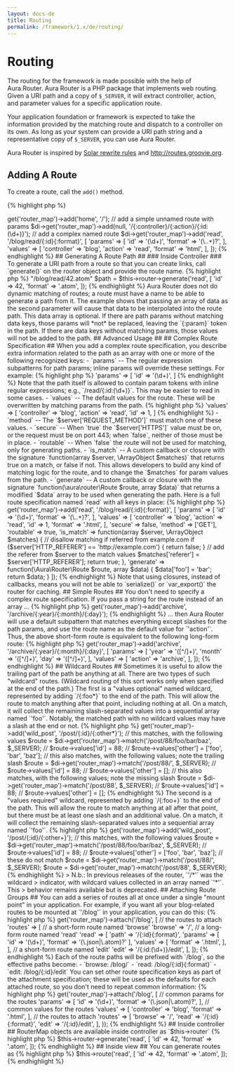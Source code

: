 ```yaml
---
layout: docs-de
title: Routing
permalink: /framework/1.x/de/routing/
---
```


# Routing #

The routing for the framework is made possible with the help of Aura.Router.
Aura Router is a PHP package that implements web routing. Given a URI path and
a copy of `$_SERVER`, it will extract controller, action, and parameter values
for a specific application route.

Your application foundation or framework is expected to take the information
provided by the matching route and dispatch to a controller on its own. As
long as your system can provide a URI path string and a representative copy of
`$_SERVER`, you can use Aura Router.

Aura Router is inspired by [Solar rewrite
rules](http://solarphp.com/manual/dispatch-cycle.rewrite-rules) and
<http://routes.groovie.org>.

## Adding A Route ##

To create a route, call the `add()` method.

{% highlight php %}
<?php
// add a simple named route without params
$di->get('router_map')->add('home', '/');

// add a simple unnamed route with params
$di->get('router_map')->add(null, '/{:controller}/{:action}/{:id:(\d+)}');

// add a complex named route
$di->get('router_map')->add('read', '/blog/read/{:id}{:format}', [
    'params' => [
        'id'     => '(\d+)',
        'format' => '(\..+)?',
    ],
    'values' => [
        'controller' => 'blog',
        'action'     => 'read',
        'format'     => 'html',
    ],
]);
{% endhighlight %}

## Generating A Route Path ##

### Inside Controller ###

To generate a URI path from a route so that you can create links, call
`generate()` on the router object and provide the route name.

{% highlight php %}
<?php
// $path => "/blog/read/42.atom"
$path = $this->router->generate('read', [
    'id' => 42,
    'format' => '.atom',
]);
{% endhighlight %}

Aura Router does not do dynamic matching of routes; a route must have a name
to be able to generate a path from it.

The example shows that passing an array of data as the second parameter will
cause that data to be interpolated into the route path. This data array is
optional. If there are path params without matching data keys, those params
will *not* be replaced, leaving the `{:param}` token in the path. If there are
data keys without matching params, those values will not be added to the path.

## Advanced Usage ##

## Complex Route Specification ##

When you add a complex route specification, you describe extra information
related to the path as an array with one or more of the following recognized
keys:

- `params` -- The regular expression subpatterns for path params; inline
params will override these settings. For example:

{% highlight php %}
'params' => [
    'id' => '(\d+)',
]
{% endhighlight %}

  Note that the path itself is allowed to contain param tokens with inline
  regular expressions; e.g., `/read/{:id:(\d+)}`.  This may be easier to read in some cases.

- `values` -- The default values for the route. These will be overwritten
by matching params from the path.

{% highlight php %}
'values' => [
    'controller' => 'blog',
    'action' => 'read',
    'id' => 1,
]
{% endhighlight %}

- `method` -- The `$server['REQUEST_METHOD']` must match one of these values.

- `secure` -- When `true` the `$server['HTTPS']` value must be on, or the
request must be on port 443; when `false`, neither of those must be in place.

- `routable` -- When `false` the route will not be used for matching,
only for generating paths.

- `is_match` -- A custom callback or closure with the signature
`function(array $server, \ArrayObject $matches)` that returns true on a
match, or false if not. This allows developers to build any kind of matching
logic for the route, and to change the `$matches` for param values from the path.

- `generate` -- A custom callback or closure with the signature
`function(\aura\router\Route $route, array $data)` that returns a modified
`$data` array to be used when generating the path.

Here is a full route specification named `read` with all keys in place:

{% highlight php %}
<?php
$di->get('router_map')->add('read', '/blog/read/{:id}{:format}', [
    'params' => [
        'id' => '(\d+)',
        'format' => '(\..+)?',
    ],
    'values' => [
        'controller' => 'blog',
        'action' => 'read',
        'id' => 1,
        'format' => '.html',
    ],
    'secure' => false,
    'method' => ['GET'],
    'routable' => true,
    'is_match' => function(array $server, \ArrayObject $matches) {

        // disallow matching if referred from example.com
        if ($server['HTTP_REFERER'] == 'http://example.com') {
            return false;
        }

        // add the referer from $server to the match values
        $matches['referer'] = $server['HTTP_REFERER'];
        return true;

    },
    'generate' => function(\Aura\Router\Route $route, array $data) {
        $data['foo'] = 'bar';
        return $data;
    }
]);
{% endhighlight %}


Note that using closures, instead of callbacks, means you will not be able to
`serialize()` or `var_export()` the router for caching.


## Simple Routes ##

You don't need to specify a complex route specification. If you pass a string
for the route instead of an array ...


{% highlight php %}
<?php
$di->get('router_map')->add('archive', '/archive/{:year}/{:month}/{:day}');
{% endhighlight %}

... then Aura Router will use a default subpattern that matches everything
except slashes for the path params, and use the route name as the default
value for `'action'`. Thus, the above short-form route is equivalent to the
following long-form route:

{% highlight php %}
<?php
$di->get('router_map')->add('archive', '/archive/{:year}/{:month}/{:day}', [
    'params' => [
        'year'  => '([^/]+)',
        'month' => '([^/]+)',
        'day'   => '([^/]+)',
    ],
    'values' => [
        'action' => 'archive',
    ],
]);
{% endhighlight %}

## Wildcard Routes ##

Sometimes it is useful to allow the trailing part of the path be anything at
all. There are two types of such "wildcard" routes. (Wildcard routing of this
sort works only when specified at the end of the path.)

The first is a "values optional" named wildcard, represented by adding
`/{:foo*}` to the end of the path. This will allow the route to match
anything after that point, including nothing at all. On a match, it will
collect the remaining slash-separated values into a sequential array named
`'foo'`. Notably, the matched path with no wildcard values may have a slash at
the end or not.

{% highlight php %}
<?php
$di->get('router_map')->add('wild_post', '/post/{:id}/{:other*}');

// this matches, with the following values
$route = $di->get('router_map')->match('/post/88/foo/bar/baz', $_SERVER);
// $route->values['id'] = 88;
// $route->values['other'] = ['foo', 'bar', 'baz'];

// this also matches, with the following values; note the trailing slash
$route = $di->get('router_map')->match('/post/88/', $_SERVER);
// $route->values['id'] = 88;
// $route->values['other'] = [];

// this also matches, with the following values; note the missing slash
$route = $di->get('router_map')->match('/post/88', $_SERVER);
// $route->values['id'] = 88;
// $route->values['other'] = [];
{% endhighlight %}

The second is a "values required" wildcard, represented by adding `/{:foo+}`
to the end of the path. This will allow the route to match anything at all
after that point, but there must be at least one slash and an additional
value. On a match, it will collect the remaining slash-separated values into a
sequential array named `'foo'`.

{% highlight php %}
<?php
$di->get('router_map')->add('wild_post', '/post/{:id}/{:other+}');

// this matches, with the following values
$route = $di->get('router_map')->match('/post/88/foo/bar/baz', $_SERVER);
// $route->values['id'] = 88;
// $route->values['other'] = ['foo', 'bar', 'baz'];

// these do not match
$route = $di->get('router_map')->match('/post/88/', $_SERVER);
$route = $di->get('router_map')->match('/post/88', $_SERVER);
{% endhighlight %}


> N.b.: In previous releases of the router, `'/*'` was the wildcard
> indicator, with wildcard values collected in an array named `'*'`. This
> behavior remains available but is deprecated.


## Attaching Route Groups ##

You can add a series of routes all at once under a single "mount point" in
your application. For example, if you want all your blog-related routes to be
mounted at `'/blog'` in your application, you can do this:

{% highlight php %}
<?php
$di->get('router_map')->attach('/blog', [

    // the routes to attach
    'routes' => [

        // a short-form route named 'browse'
        'browse' => '/',

        // a long-form route named 'read'
        'read' => [
            'path' => '/{:id}{:format}',
            'params' => [
                'id'     => '(\d+)',
                'format' => '(\.json|\.atom)?'
            ],
            'values' => [
                'format' => '.html',
            ],
        ],

        // a short-form route named 'edit'
        'edit' => '/{:id:(\d+)}/edit',
    ],
]);
{% endhighlight %}


Each of the route paths will be prefixed with `/blog`, so the effective paths
become:

- `browse: /blog/`
- `read:   /blog/{:id}{:format}`
- `edit:   /blog/{:id}/edit`

You can set other route specification keys as part of the attachment
specification; these will be used as the defaults for each attached route, so
you don't need to repeat common information:

{% highlight php %}
<?php
$di->get('router_map')->attach('/blog', [

    // common params for the routes
    'params' => [
        'id'     => '(\d+)',
        'format' => '(\.json|\.atom)?',
    ],

    // common values for the routes
    'values' => [
        'controller' => 'blog',
        'format'     => '.html',
    ],

    // the routes to attach
    'routes' => [
        'browse' => '/',
        'read'   => '/{:id}{:format}',
        'edit'   => '/{:id}/edit',
    ],
));
{% endhighlight %}

## Inside controller ##

RouterMap objects are available inside controller as `$this->router`

{% highlight php %}
$this->router->generate('read', [
    'id' => 42,
    'format' => '.atom',
]);
{% endhighlight %}

## Inside view ##

You can generate routes as

{% highlight php %}
$this->route('read', [
    'id' => 42,
    'format' => '.atom',
]);
{% endhighlight %}
